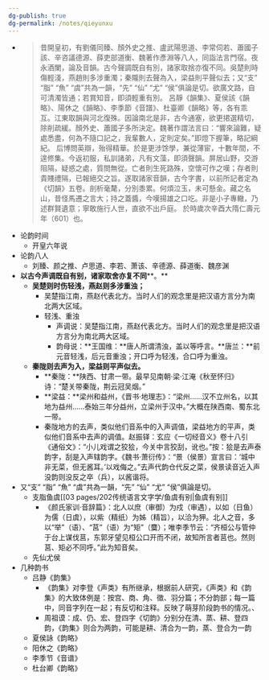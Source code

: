 ```yaml
---
dg-publish: true
dg-permalink: /notes/qieyunxu
---
```

- > 昔開皇初，有劉儀同臻、顏外史之推、盧武陽思道、李常伺若、蕭國子該、辛咨議德源、薛吏部道衡、魏著作彥淵等八人，同詣法言門宿。夜永酒闌，論及音韻。古今聲調既自有別，諸家取捨亦復不同。吳楚則時傷輕淺，燕趙則多涉重濁；秦隴則去聲為入，梁益則平聲似去；又“支” “脂” “魚” “虞”共為一韻，“先” “仙” “尤” “侯”俱論是切。欲廣文路，自可清濁皆通；若賞知音，即須輕重有別。 呂靜《韻集》、夏侯該《韻略》、陽休之《韻略》、李季節《音譜》、杜臺卿《韻略》等，各有乖互。江東取韻與河北復殊。因論南北是非，古今通塞，欲更捃選精切，除削疏緩。顏外史、蕭國子多所決定。魏著作謂法言曰：“響來論難，疑處悉盡，何為不隨口記之，我輩數人，定則定矣。”即燈下握筆，略記綱紀。 后博問英辯，殆得精華。於是更涉馀學，兼從薄宦，十數年間，不遑修集。今返初服，私訓諸弟，凡有文藻，即須聲韻。屏居山野，交游阻隔，疑惑之處，質問無從。亡者則生死路殊，空懷可作之嘆；存者則貴賤禮隔，已報絕交之旨。遂取諸家音韻，古今字書，以前所記者定為《切韻》五卷。剖析毫氂，分別黍累。何煩泣玉，未可懸金。藏之名山，昔怪馬遷之言大；持之蓋醬，今嘆揚雄之口吃。非是小子專轍，乃述群賢遺意；寧敢施行人世，直欲不出戶庭。 於時歲次辛酉大隋仁壽元年（601）也。
- 论韵时间
	- 开皇六年说
- 论韵八人
	- 刘臻、颜之推、卢思道、李若、萧该、辛德源、薛道衡、魏彦渊
- **以古今声调既自有别，诸家取舍亦复不同****。**
	- **吴楚则时伤轻浅，燕赵则多涉重浊；**
		- 吴楚指江南，燕赵代表北方。当时人们的观念里是把汉语方言分为南北两大区域。
		- 轻浅、重浊
			- 声调说：吴楚指江南，燕赵代表北方。当时人们的观念里是把汉语方言分为南北两大区域。
			- 韵母说：**王国维：**唐人所谓清浊，盖以等呼言。**唐兰：**前元音轻浅，后元音重浊；开口呼为轻浅，合口呼为重浊。
	- **秦陇则去声为入，梁益则平声似去。**
		- **秦陇：**陕西、甘肃一带。最早见南朝·梁·江淹《秋至怀归》诗：“楚关带秦陇，荆云冠吴烟。”
		- **梁益：**梁州和益州，《晋书·地理志》：“梁州……汉不立州名，以其地为益州……泰始三年分益州，立梁州于汉中。”大概在陕西南、蜀东北一带。
		- 秦陇地方的去声，类似他们音系中的入声调值，梁益地方的平声，类似他们音系中去声的调值。赵振铎：玄应《一切经音义》卷十八引《通俗文》：“小儿戏谓之狡狯，今关中言狡刮，讹也。”按：狯是去声泰韵字，刮是入声辖韵字。《魏书·萧衍传》：“景（侯景）宣言曰：‘城中非无菜，但无酱耳。’以戏侮之。”去声代韵仓代反之菜，侯景读音近入声没韵则没反之卒（兵），以酱谐将。
- 又“支” “脂” “魚” “虞”共為一韻，“先” “仙” “尤” “侯”俱論是切。
	- 支脂鱼虞[[03 pages/202传统语言文字学/鱼虞有别\|鱼虞有别]]
		- 《颜氏家训·音辞篇》：北人以庶（审御）为戍（审遇），以如（日鱼）为儒（日虞），以紫（精纸）为姊（精旨），以洽为狎。北人之音，多以“举”（语）、“莒”（语）为“矩”（麌）；唯李季节云：“齐桓公与管仲于台上谋伐莒，东郭牙望见桓公口开而不闭，故知所言者莒也。然则莒、矩必不同呼。”此为知音矣。
	- 先仙尤侯
- 几种韵书
	- 吕静《韵集》
		- 《韵集》对李登《声类》有所继承，根据前人研究，《声类》和《韵集》的大致体例是：按宫、商、角、徵、羽分篇；不分韵部；每一篇中，同音字列在一起；有反切和注释。反映了萌芽阶段韵书的情况。、
		- 周祖谟：成、仍、宏、登四字《切韵》分别分在清、蒸、耕、登四韵，《韵集》则合为两韵，可能是耕、清合为一韵，蒸、登合为一韵
	- 夏侯詠《韵略》
	- 阳休之《韵略》
	- 李季节《音谱》
	- 杜台卿《韵略》